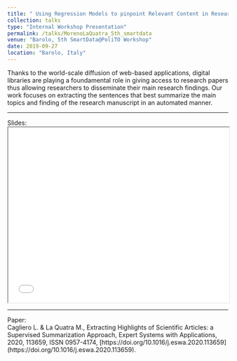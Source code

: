 ```yaml
---
title: " Using Regression Models to pinpoint Relevant Content in Research Papers"
collection: talks
type: "Internal Workshop Presentation"
permalink: /talks/MorenoLaQuatra_5th_smartdata
venue: "Barolo, 5th SmartData@PoliTO Workshop"
date: 2019-09-27
location: "Barolo, Italy"
---
```


Thanks to the world-scale diffusion of web-based applications, digital libraries are playing a foundamental role in giving access to research papers thus allowing researchers to disseminate their main research findings. Our work focuses on extracting the sentences that best summarize the main topics and finding of the research manuscript in an automated manner.


<hr>
Slides:
<br>
<iframe src="/files/automatic_highlights.pdf#toolbar=0" width="100%" height="400px"></iframe>
<hr>
Paper:
<br>
Cagliero L. & La Quatra M., Extracting Highlights of Scientific Articles: a Supervised Summarization Approach, Expert Systems with Applications, 2020, 113659, ISSN 0957-4174, [https://doi.org/10.1016/j.eswa.2020.113659](https://doi.org/10.1016/j.eswa.2020.113659).
